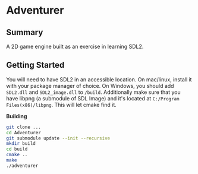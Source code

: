 # Adventurer

## Summary

A 2D game engine built as an exercise in learning SDL2.

## Getting Started

You will need to have SDL2 in an accessible location. On mac/linux, install it with your package manager of choice. On Windows, you should add `SDL2.dll` and `SDL2_image.dll` to `/build`. Additionally make sure that you have libpng (a submodule of SDL Image) and it's located at `C:/Program Files(x86)/libpng`. This will let cmake find it.

**Building**

```bash
git clone ...
cd Adventurer
git submodule update --init --recursive
mkdir build
cd build
cmake ..
make
./adventurer
```
